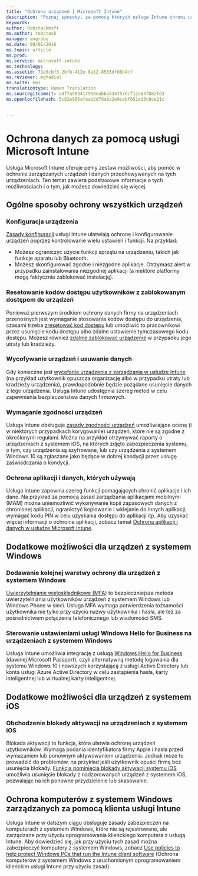 ```yaml
---
title: "Ochrona urządzeń | Microsoft Intune"
description: "Poznaj sposoby, za pomocą których usługa Intune chroni urządzenia przed nieautoryzowanym dostępem i innymi zagrożeniami."
keywords: 
author: Robstackmsft
ms.author: robstack
manager: angrobe
ms.date: 09/01/2016
ms.topic: article
ms.prod: 
ms.service: microsoft-intune
ms.technology: 
ms.assetid: 71e0cbf3-2bfb-412e-8a12-8503df08b4cf
ms.reviewer: mghadial
ms.suite: ems
translationtype: Human Translation
ms.sourcegitcommit: a4f7a503417938eabb4334757dcf12a63f082fd3
ms.openlocfilehash: 5c82e905afeab2d7da8a2e9cebf651ed3c8ce21c


---
```


# Ochrona danych za pomocą usługi Microsoft Intune

Usługa Microsoft Intune oferuje pełny zestaw możliwości, aby pomóc w ochronie zarządzanych urządzeń i danych przechowywanych na tych urządzeniach. Ten temat zawiera podstawowe informacje o tych możliwościach i o tym, jak możesz dowiedzieć się więcej.

## Ogólne sposoby ochrony wszystkich urządzeń

### Konfiguracja urządzenia
[Zasady konfiguracji](manage-settings-and-features-on-your-devices-with-microsoft-intune-policies.md) usługi Intune ułatwiają ochronę i konfigurowanie urządzeń poprzez kontrolowanie wielu ustawień i funkcji. Na przykład:
- Możesz ograniczyć użycie funkcji sprzętu na urządzeniu, takich jak funkcje aparatu lub Bluetooth.
- Możesz skonfigurować zgodne i niezgodne aplikacje. Otrzymasz alert w przypadku zainstalowania niezgodnej aplikacji (a niektóre platformy mogą faktycznie zablokować instalację).

### Resetowanie kodów dostępu użytkowników z zablokowanym dostępem do urządzeń
Ponieważ pierwszym środkiem ochrony danych firmy na urządzeniach przenośnych jest wymaganie stosowania kodów dostępu do urządzenia, czasami trzeba [zresetować kod dostępu](use-remote-lock-and-passcode-reset-in-microsoft-intune.md) lub umożliwić to pracownikowi przez usunięcie kodu dostępu albo zdalne ustawienie tymczasowego kodu dostępu. Możesz również [zdalnie zablokować urządzenie](use-remote-lock-and-passcode-reset-in-microsoft-intune.md) w przypadku jego utraty lub kradzieży.

### Wycofywanie urządzeń i usuwanie danych
Gdy konieczne jest [wycofanie urządzenia z zarządzania w usłudze Intune](retire-devices-from-microsoft-intune-management) (na przykład użytkownik opuszcza organizację albo w przypadku utraty lub kradzieży urządzenia), prawdopodobnie będzie pożądane usunięcie danych z tego urządzenia. Usługa Intune udostępnia szereg metod w celu zapewnienia bezpieczeństwa danych firmowych.

### Wymaganie zgodności urządzeń
Usługa Intune obsługuje [zasady zgodności urządzeń](introduction-to-device-compliance-policies-in-microsoft-intune) umożliwiające ocenę (i w niektórych przypadkach korygowanie) urządzeń, które nie są zgodne z określonymi regułami. Można na przykład otrzymywać raporty o urządzeniach z systemem iOS, na których zdjęto zabezpieczenia systemu, o tym, czy urządzenia są szyfrowane, lub czy urządzenia z systemem Windows 10 są zgłaszane jako będące w dobrej kondycji przez usługę zaświadczania o kondycji.

### Ochrona aplikacji i danych, których używają
Usługa Intune zapewnia szereg funkcji pomagających chronić aplikacje i ich dane. Na przykład za pomocą zasad zarządzania aplikacjami mobilnymi (MAM) można uniemożliwić wykonywanie kopii zapasowych danych z chronionej aplikacji, ograniczyć kopiowanie i wklejanie do innych aplikacji, wymagać kodu PIN w celu uzyskania dostępu do aplikacji itp. Aby uzyskać więcej informacji o ochronie aplikacji, zobacz temat [Ochrona aplikacji i danych w usłudze Microsoft Intune](protect-apps-and-data-with-microsoft-intune).

## Dodatkowe możliwości dla urządzeń z systemem Windows

### Dodawanie kolejnej warstwy ochrony dla urządzeń z systemem Windows
[Uwierzytelnianie wieloskładnikowe (MFA)](protect-windows-devices-with-multi-factor-authentication.md) to bezpieczniejsza metoda uwierzytelniania użytkowników urządzeń z systemem Windows lub Windows Phone w sieci.  Usługa MFA wymaga potwierdzenia tożsamości użytkownika nie tylko przy użyciu nazwy użytkownika i hasła, ale też za pośrednictwem połączenia telefonicznego lub wiadomości SMS.

### Sterowanie ustawieniami usługi Windows Hello for Business na urządzeniach z systemem Windows
Usługa Intune umożliwia integrację z usługą [Windows Hello for Business](control-microsoft-passport-settings-on-devices-with-microsoft-intune.md) (dawniej Microsoft Passport), czyli alternatywną metodę logowania dla systemu Windows 10 i nowszych korzystającą z usługi Active Directory lub konta usługi Azure Active Directory w celu zastąpienia hasła, karty inteligentnej lub wirtualnej karty inteligentnej.

## Dodatkowe możliwości dla urządzeń z systemem iOS

### Obchodzenie blokady aktywacji na urządzeniach z systemem iOS
Blokada aktywacji to funkcja, która ułatwia ochronę urządzeń użytkowników. Wymaga podania identyfikatora firmy Apple i hasła przed wymazaniem lub ponownym aktywowaniem urządzenia. Jednak może to prowadzić do problemów, na przykład jeśli użytkownik opuści firmę bez usunięcia blokady. [Funkcja pominięcia blokady aktywacji systemu iOS](help-protect-ios-devices-with-activation-lock-bypass-for-microsoft-intune.md) umożliwia usunięcie blokady z nadzorowanych urządzeń z systemem iOS, pozwalając na ich ponowne przydzielenie lub skasowanie.



## Ochrona komputerów z systemem Windows zarządzanych za pomocą klienta usługi Intune
Usługa Intune w dalszym ciągu obsługuje zasady zabezpieczeń na komputerach z systemem Windows, które nie są rejestrowane, ale zarządzane przy użyciu oprogramowania klienckiego komputera z usługą Intune. Aby dowiedzieć się, jak przy użyciu tych zasad można zabezpieczyć komputery z systemem Windows, zobacz [Use policies to help protect Windows PCs that run the Intune client software](policies-to-protect-windows-pcs-in-microsoft-intune.md) (Ochrona komputerów z systemem Windows z uruchomionym oprogramowaniem klienckim usługi Intune przy użyciu zasad).



<!--HONumber=Oct16_HO4-->



